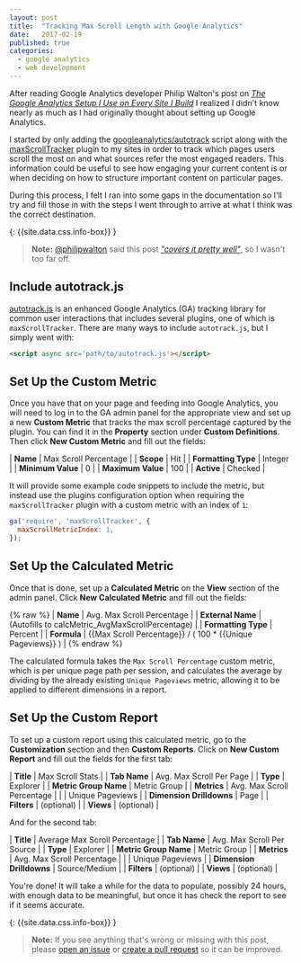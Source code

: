 ```yaml
---
layout: post
title:  "Tracking Max Scroll Length with Google Analytics"
date:   2017-02-19
published: true
categories:
  - google analytics
  - web development
---
```


After reading Google Analytics developer Philip Walton's post on
[_The Google Analytics Setup I Use on Every Site I Build_](https://philipwalton.com/articles/the-google-analytics-setup-i-use-on-every-site-i-build/)
I realized I didn't know nearly as much as I had originally thought about
setting up Google Analytics.

I started by only adding the [googleanalytics/autotrack](https://github.com/googleanalytics/autotrack)
script along with the [maxScrollTracker](https://github.com/googleanalytics/autotrack/blob/master/docs/plugins/max-scroll-tracker.md)
plugin to my sites in order to track which pages users scroll the most on and
what sources refer the most engaged readers. This information could be useful to
see how engaging your current content is or when deciding on how to structure
important content on particular pages.

During this process, I felt I ran into some gaps in the documentation so I'll try
and fill those in with the steps I went through to arrive at what I think was
the correct destination.

{: {{site.data.css.info-box}} }
> **Note:** [@philipwalton](https://github.com/philipwalton) said this post
[_"covers it pretty well"_](https://github.com/googleanalytics/autotrack/issues/161#issuecomment-288890527),
so I wasn't too far off.

## Include autotrack.js

[autotrack.js](https://github.com/googleanalytics/autotrack/blob/master/autotrack.js)
is an enhanced Google Analytics (GA) tracking library for common user
interactions that includes several plugins, one of which is `maxScrollTracker`.
There are many ways to include `autotrack.js`, but I simply went with:

```html
<script async src='path/to/autotrack.js'></script>
```

## Set Up the Custom Metric

Once you have that on your page and feeding into Google Analytics, you will need
to log in to the GA admin panel for the appropriate view and set up a new
**Custom Metric** that tracks the max scroll percentage captured by the
plugin. You can find it in the **Property** section under **Custom
Definitions**. Then click **New Custom Metric** and fill out the fields:

| **Name**            | Max Scroll Percentage |
| **Scope**           | Hit                   |
| **Formatting Type** | Integer               |
| **Minimum Value**   | 0                     |
| **Maximum Value**   | 100                   |
| **Active**          | Checked               |

It will provide some example code snippets to include the metric, but instead
use the plugins configuration option when requiring the `maxScrollTracker`
plugin with a custom metric with an index of `1`:

```js
ga('require', 'maxScrollTracker', {
  maxScrollMetricIndex: 1,
});
```

## Set Up the Calculated Metric

Once that is done, set up a **Calculated Metric** on the **View** section of the
admin panel. Click **New Calculated Metric** and fill out the fields:

{% raw %}
| **Name**            | Avg. Max Scroll Percentage                                 |
| **External Name**   | (Autofills to calcMetric_AvgMaxScrollPercentage)           |
| **Formatting Type** | Percent                                                    |
| **Formula**         | {{Max Scroll Percentage}} / ( 100 * {{Unique Pageviews}} ) |
{% endraw %}

The calculated formula takes the `Max Scroll Percentage` custom metric, which is per
unique page path per session, and calculates the average by dividing by the already 
existing `Unique Pageviews` metric, allowing it to be applied to different dimensions
in a report.

## Set Up the Custom Report

To set up a custom report using this calculated metric, go to the
**Customization** section and then **Custom Reports**. Click on **New Custom
Report** and fill out the fields for the first tab:


| **Title**                | Max Scroll Stats              |
| **Tab Name**             | Avg. Max Scroll Per Page      |
| **Type**                 | Explorer                      |
| **Metric Group Name**    | Metric Group                  |
| **Metrics**              | Avg. Max Scroll Percentage    |
|                          | Unique Pageviews              |
| **Dimension Drilldowns** | Page                          |
| **Filters**              | (optional)                    |
| **Views**                | (optional)                    |

And for the second tab:

| **Title**                | Average Max Scroll Percentage |
| **Tab Name**             | Avg. Max Scroll Per Source    |
| **Type**                 | Explorer                      |
| **Metric Group Name**    | Metric Group                  |
| **Metrics**              | Avg. Max Scroll Percentage    |
|                          | Unique Pageviews              |
| **Dimension Drilldowns** | Source/Medium                 |
| **Filters**              | (optional)                    |
| **Views**                | (optional)                    |

You're done! It will take a while for the data to populate, possibly 24 hours,
with enough data to be meaningful, but once it has check the report to see if it
seems accurate.

{: {{site.data.css.info-box}} }
> **Note:** If you see anything that's wrong or missing with this post, please
[open an issue](https://github.com/jdillard/jdillard.github.io/issues) or
[create a pull request](https://github.com/jdillard/jdillard.github.io/pulls) so
it can be improved.

